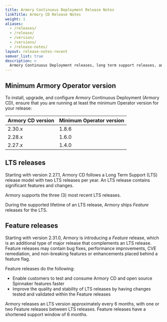 ```yaml
---
title: Armory Continuous Deployment Release Notes
linkTitle: Armory CD Release Notes
weight: 1
aliases:
  - /releases/
  - /release/
  - /version/
  - /versions/
  - /release-notes/
layout: release-notes-recent
semver_list: true
description: >
  Armory Continuous Deployment releases, long term support releases, and patches.
---
```


<!-- the release-notes-recent.html layout inserts the section index list at the top of the page -->



## Minimum Armory Operator version

To install, upgrade, and configure Armory Continuous Deployment (Armory CD), ensure that you are running at least the minimum Operator version for your release:

| Armory CD version | Minimum Operator version |
| ----------------- | ------------------------ |
| 2.30.x            | 1.8.6                    |
| 2.28.x            | 1.6.0                    |
| 2.27.x            | 1.4.0                    |


## LTS releases

Starting with version 2.27.1, Armory CD follows a Long Term Support (LTS) release model with two LTS releases per year. An LTS release contains significant features and changes.

Armory supports the three (3) most recent LTS releases. 

During the supported lifetime of an LTS release, Armory ships _Feature_ releases for the LTS. 

## Feature releases

Starting with version 2.31.0, Armory is introducing a _Feature_ release, which is an additional type of major release that complements an LTS release. Feature releases may contain bug fixes, performance improvements, CVE remediation, and non-breaking features or enhancements placed behind a feature flag.

Feature releases do the following:

* Enable customers to test and consume Armory CD and open source Spinnaker features faster
* Improve the quality and stability of LTS releases by having changes tested and validated within the Feature releases

Armory releases an LTS version approximately every 6 months, with one or two Feature releases between LTS releases. Feature releases have a shortened support window of 6 months.